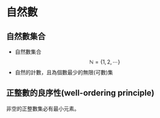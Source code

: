 # 自然數

## 自然數集合 

* 自然數集合 $$\mathbb{N} = \{1,2,\cdots\}$$
* 自然的計數，且為個數最少的無限\(可數\)集

## 正整數的良序性\(well-ordering principle\)

非空的正整數集必有最小元素。

